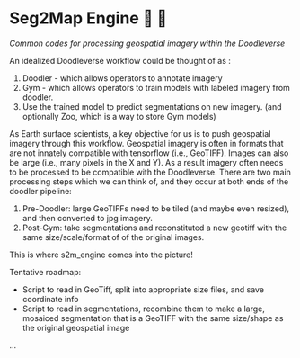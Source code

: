 # Seg2Map Engine :motor_scooter: :dash:

*Common codes for processing geospatial imagery within the Doodleverse*

An idealized Doodleverse workflow could be thought of as :

1. Doodler - which allows operators to annotate imagery
2. Gym - which allows operators to train models with labeled imagery from doodler.
3. Use the trained model to predict segmentations on new imagery.
(and optionally Zoo, which is a way to store Gym models)

As Earth surface scientists, a key objective for us is to push geospatial imagery through this workflow. Geospatial imagery is often in formats that are not innately compatible with tensorflow (i.e., GeoTIFF). Images can also be large (i.e., many pixels in the X and Y). As a result imagery often needs to be processed to be compatible with the Doodleverse. There are two main processing steps which we can think of, and they occur at both ends of the doodler pipeline:
1. Pre-Doodler: large GeoTIFFs need to be tiled (and maybe even resized), and then converted to jpg imagery.
2. Post-Gym: take segmentations and reconstituted a new geotiff with the same size/scale/format of of the original images.

This is where s2m_engine comes into the picture! 

Tentative roadmap:
- Script to read in GeoTiff, split into appropriate size files, and save coordinate info
- Script to read in segmentations, recombine them to make a large, mosaiced segmentation that is a GeoTIFF with the same size/shape as the original geospatial image

...

